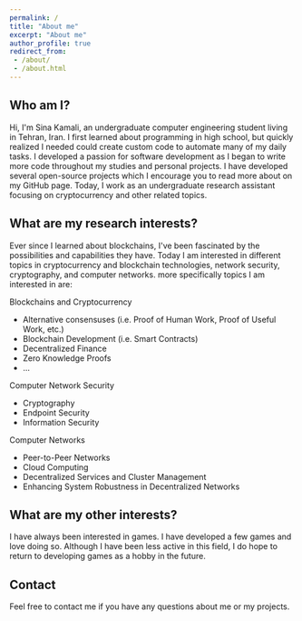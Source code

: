 ```yaml
---
permalink: /
title: "About me"
excerpt: "About me"
author_profile: true
redirect_from: 
 - /about/
 - /about.html
---
```


## Who am I?

Hi, I'm Sina Kamali, an undergraduate computer engineering student living in Tehran, Iran. I first learned about programming in high school, but quickly realized I needed could create custom code to automate many of my daily tasks. I developed a passion for software development as I began to write more code throughout my studies and personal projects. I have developed several open-source projects which I encourage you to read more about on my GitHub page. Today, I work as an undergraduate research assistant focusing on cryptocurrency and other related topics.

## What are my research interests?

Ever since I learned about blockchains, I've been fascinated by the possibilities and capabilities they have. Today I am interested in different topics in cryptocurrency and blockchain technologies, network security, cryptography, and computer networks. more specifically topics I am interested in are:

Blockchains and Cryptocurrency

* Alternative consensuses (i.e. Proof of Human Work, Proof of Useful Work, etc.)
* Blockchain Development (i.e. Smart Contracts)
* Decentralized Finance
* Zero Knowledge Proofs
* ...

Computer Network Security

* Cryptography
* Endpoint Security
* Information Security

Computer Networks

* Peer-to-Peer Networks
* Cloud Computing
* Decentralized Services and Cluster Management
* Enhancing System Robustness in Decentralized Networks

## What are my other interests?

I have always been interested in games. I have developed a few games and love doing so. Although I have been less active in this field, I do hope to return to developing games as a hobby in the future.

## Contact

Feel free to contact me if you have any questions about me or my projects.


